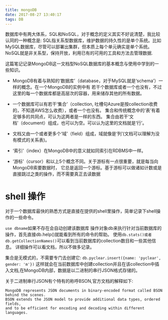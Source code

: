 ```yaml
---
title: mongoDB
date: 2017-08-27 13:40:17
tags: DB
---
```

数据库中有两大体系，SQL和NoSQL，对于概念的定义其实不好说清楚，我比较认同的一种概念是:
SQL指关系型数据库，维护数据的持久性的是单个系统。比如MySQL数据库，尽管可以部署出集群，但本质上每个单元确实是单个系统。
NoSQL就是非关系型，保持开放，利用已有的可用的工具和方法去管理数据.

这篇笔记记录MongoDB这一文档型NoSQL数据库的基本概念与使用中学到的一些知识。

* MongoDB有着与熟知的‘数据库’（database，对于MySQL就是‘schema’）一样的概念。在一个MongoDB的实例中有
若干个数据库或者一个也没有，不过这里的每一个数据库都是高层次的容器，用来储存其他的所有数据。

* 一个数据库可以有若干‘集合’（collection, 吐槽句Azure是按collection收费的，不知道AWS怎么收费），或者一个也没有。
集合和传统概念中的‘表’有着足够多的共同点，可认为这两者是一样的东西。
集合由若干‘文档’（document）组成，也可以为空。可以认为这里的文档就是‘行’。

* 文档又由一个或者更多个‘域’（field）组成，域就像是‘列’(文档可以理解为没有模式的关系表)。

* ‘索引’（index）在MongoDB中的意义就如同索引在RDBMS中一样。

* ‘游标’（cursor）和以上5个概念不同。关于游标有一点很重要，就是每当向MongoDB索要数据时，
它总是返回一个游标。基于游标可以做诸如计数或是直接跳过之类的操作，而不需要真正去读数据

# shell 操作
对于一个数据库最快的熟悉方式是直接在提供的shell里操作，简单记录下shell操作的一些命令。

`use dbname`如果不存在会自动创建该数据库
操作对象db来执行针对当前数据库的操作，首先直接db.help()就能看到所有的命令的帮助。
使用`db.stats()或者db.getCollectionNames()`可以看到当前数据库的collection数目和一些其他信息。
详细操作可以看文档，所以不做多记录。

集合是无模式的，不需要专门去创建它: `db.pyclear.insert({name: 'pyclear', gender: 'm'})`
这样就会在当前数据库中创建collection并且在该collection中插入文档,在MongoDB内部，数据是以二进制的串行JSON格式存储的。

关于二进制串行JSON有个特有的称呼BSON,官方文档的解释如下:

```
MongoDB represents JSON documents in binary-encoded format called BSON behind the scenes.
BSON extends the JSON model to provide additional data types, ordered fields,
and to be efficient for encoding and decoding within different languages.
```



